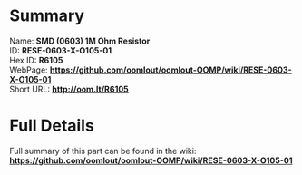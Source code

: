 
Summary
=================
  
Name: __SMD (0603) 1M Ohm Resistor__    
ID: __RESE-0603-X-O105-01__   
Hex ID: __R6105__   
WebPage: __https://github.com/oomlout/oomlout-OOMP/wiki/RESE-0603-X-O105-01__   
Short URL: __http://oom.lt/R6105__   

Full Details
==========================
Full summary of this part can be found in the wiki:   
__https://github.com/oomlout/oomlout-OOMP/wiki/RESE-0603-X-O105-01__    

